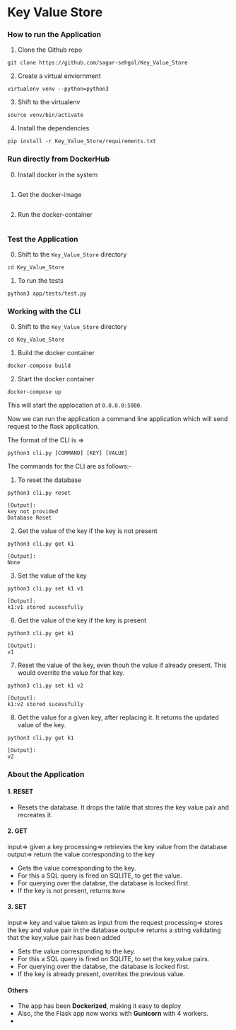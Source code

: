 # Key Value Store

### How to run the Application

1. Clone the Github repo 
```
git clone https://github.com/sagar-sehgal/Key_Value_Store
```

2. Create a virtual enviornment
```
virtualenv venv --python=python3
```

3. Shift to the virtualenv 
```
source venv/bin/activate
```

4. Install the dependencies
```
pip install -r Key_Value_Store/requirements.txt
```

### Run directly from DockerHub

0. Install docker in the system
```
```
1. Get the docker-image
```
```
2. Run the docker-container
```
```

### Test the Application

0. Shift to the `Key_Value_Store` directory
```
cd Key_Value_Store
```

1. To run the tests
```
python3 app/tests/test.py
```

### Working with the CLI

0. Shift to the `Key_Value_Store` directory
```
cd Key_Value_Store
```

1. Build the docker container
```
docker-compose build
```

2. Start the docker container
```
docker-compose up
```
This will start the applocation at `0.0.0.0:5000`.

Now we can run the application a command line application which will send request to the flask application.

The format of the CLI is =>
```
python3 cli.py [COMMAND] [KEY] [VALUE] 
```

The commands for the CLI are as follows:-

1. To reset the database 
```
python3 cli.py reset

[Output]: 
key not provided
Database Reset
```

2. Get the value of the key if the key is not present
```
python3 cli.py get k1

[Output]: 
None
```

3. Set the value of the key 
```
python3 cli.py set k1 v1

[Output]: 
k1:v1 stored sucessfully
```

6. Get the value of the key if the key is present
```
python3 cli.py get k1

[Output]: 
v1
```

7. Reset the value of the key, even thouh the value if already present. This would overrite the value for that key.
```
python3 cli.py set k1 v2

[Output]: 
k1:v2 stored sucessfully
```

8. Get the value for a given key, after replacing it. It returns the updated value of the key.
```
python3 cli.py get k1

[Output]: 
v2
```

### About the Application

#### 1. RESET
- Resets the database. It drops the table that stores the key value pair and recreates it.

#### 2. GET
input=> 		given a key
processing=> 	retrievies the key value from the database
output=> 		return the value corresponding to the key

- Gets the value corresponding to the key.
- For this a SQL query is fired on SQLITE, to get the value.
- For querying over the databse, the database is locked first.
- If the key is not present, returns `None`

#### 3. SET
input=> 		key and value taken as input from the request
processing=> 	stores the key and value pair in the database
output=> 		returns a string validating that the key,value pair has been added

- Sets the value corresponding to the key.
- For this a SQL query is fired on SQLITE, to set the key,value pairs.
- For querying over the databse, the database is locked first.
- If the key is already present, overrites the previous value.

#### Others
- The app has been **Dockerized**, making it easy to deploy
- Also, the the Flask app now works with **Gunicorn** with 4 workers.
- 
